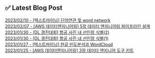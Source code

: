 
## ✅ Latest Blog Post

[2023/02/10 - [텍스트마이닝] 단어연관 및 word network](https://mjrecord.tistory.com/31) <br/>
[2023/02/07 - [AWS 데이터엔지니어링] 5장 데이터 엔지니어링 파이프라인 설계](https://mjrecord.tistory.com/30) <br/>
[2023/01/30 - [DL 경진대회] 항공 사진 내 선인장 식별(2)](https://mjrecord.tistory.com/29) <br/>
[2023/01/30 - [DL 경진대회] 항공 사진 내 선인장 식별(1)](https://mjrecord.tistory.com/28) <br/>
[2023/01/27 - [텍스트마이닝] 한글 빈도분석과 WordCloud](https://mjrecord.tistory.com/27) <br/>
[2023/01/25 - [AWS 데이터엔지니어링] 3장 데이터 엔지니어 도구 키트](https://mjrecord.tistory.com/26) <br/>
